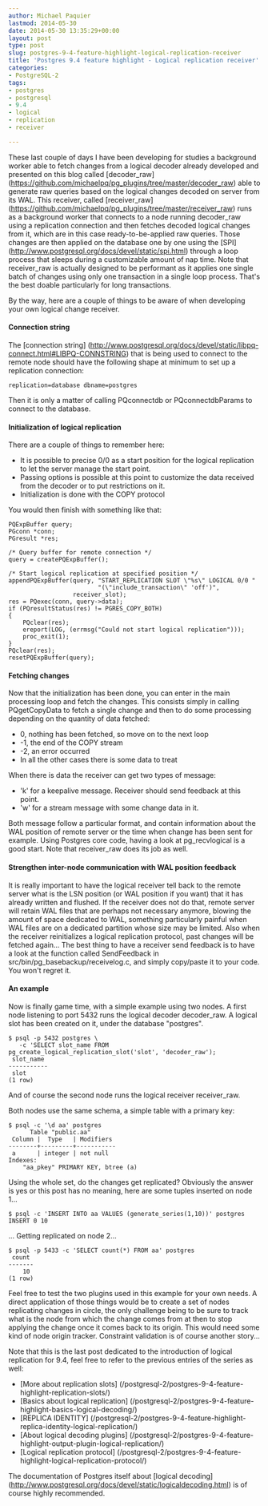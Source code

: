 ```yaml
---
author: Michael Paquier
lastmod: 2014-05-30
date: 2014-05-30 13:35:29+00:00
layout: post
type: post
slug: postgres-9-4-feature-highlight-logical-replication-receiver
title: 'Postgres 9.4 feature highlight - Logical replication receiver'
categories:
- PostgreSQL-2
tags:
- postgres
- postgresql
- 9.4
- logical
- replication
- receiver

---
```

These last couple of days I have been developing for studies a background
worker able to fetch changes from a logical decoder already developed
and presented on this blog called [decoder\_raw]
(https://github.com/michaelpq/pg_plugins/tree/master/decoder_raw) able
to generate raw queries based on the logical changes decoded on server
from its WAL. This receiver, called [receiver\_raw]
(https://github.com/michaelpq/pg_plugins/tree/master/receiver_raw)
runs as a background worker that connects to a node running decoder_raw
using a replication connection and then fetches decoded logical changes
from it, which are in this case ready-to-be-applied raw queries. Those
changes are then applied on the database one by one using the [SPI]
(http://www.postgresql.org/docs/devel/static/spi.html) through  a loop
process that sleeps during a customizable amount of nap time. Note that
receiver\_raw is actually designed to be performant as it applies one single
batch of changes using only one transaction in a single loop process.
That's the best doable particularly for long transactions.

By the way, here are a couple of things to be aware of when developing
your own logical change receiver.

#### Connection string

The [connection string]
(http://www.postgresql.org/docs/devel/static/libpq-connect.html#LIBPQ-CONNSTRING)
that is being used to connect to the remote node should have the following
shape at minimum to set up a replication connection:

    replication=database dbname=postgres

Then it is only a matter of calling PQconnectdb or PQconnectdbParams to
connect to the database.

#### Initialization of logical replication

There are a couple of things to remember here:

  * It is possible to precise 0/0 as a start position for the logical
replication to let the server manage the start point.
  * Passing options is possible at this point to customize the data
received from the decoder or to put restrictions on it.
  * Initialization is done with the COPY protocol

You would then finish with something like that:

    PQExpBuffer query;
    PGconn *conn;
    PGresult *res;

    /* Query buffer for remote connection */
    query = createPQExpBuffer();

    /* Start logical replication at specified position */
    appendPQExpBuffer(query, "START_REPLICATION SLOT \"%s\" LOGICAL 0/0 "
                             "(\"include_transaction\" 'off')",
                      receiver_slot);
    res = PQexec(conn, query->data);
    if (PQresultStatus(res) != PGRES_COPY_BOTH)
    {
        PQclear(res);
        ereport(LOG, (errmsg("Could not start logical replication")));
        proc_exit(1);
    }
    PQclear(res);
    resetPQExpBuffer(query);

#### Fetching changes

Now that the initialization has been done, you can enter in the main
processing loop and fetch the changes. This consists simply in calling
PQgetCopyData to fetch a single change and then to do some processing
depending on the quantity of data fetched:

  * 0, nothing has been fetched, so move on to the next loop
  * -1, the end of the COPY stream
  * -2, an error occurred
  * In all the other cases there is some data to treat

When there is data the receiver can get two types of message:

  * 'k' for a keepalive message. Receiver should send feedback at this
point.
  * 'w' for a stream message with some change data in it.

Both message follow a particular format, and contain information about
the WAL position of remote server or the time when change has been sent
for example. Using Postgres core code, having a look at pg\_recvlogical
is a good start. Note that receiver_raw does its job as well.

#### Strengthen inter-node communication with WAL position feedback

It is really important to have the logical receiver tell back to the
remote server what is the LSN position (or WAL position if you want)
that it has already written and flushed. If the receiver does not do
that, remote server will retain WAL files that are perhaps not
necessary anymore, blowing the amount of space dedicated to WAL, something
particularly painful when WAL files are on a dedicated partition whose
size may be limited. Also when the receiver reinitializes a logical
replication protocol, past changes will be fetched again... The best
thing to have a receiver send feedback is to have a look at the function
called SendFeedback in src/bin/pg_basebackup/receivelog.c, and simply
copy/paste it to your code. You won't regret it.
 
#### An example

Now is finally game time, with a simple example using two nodes. A first
node listening to port 5432 runs the logical decoder decoder\_raw.
A logical slot has been created on it, under the database "postgres".

    $ psql -p 5432 postgres \
       -c 'SELECT slot_name FROM pg_create_logical_replication_slot('slot', 'decoder_raw');
     slot_name 
    -----------
     slot
    (1 row)

And of course the second node runs the logical receiver receiver\_raw.

Both nodes use the same schema, a simple table with a primary key:

    $ psql -c '\d aa' postgres
          Table "public.aa"
     Column |  Type   | Modifiers 
    --------+---------+-----------
     a      | integer | not null
    Indexes:
        "aa_pkey" PRIMARY KEY, btree (a)

Using the whole set, do the changes get replicated? Obviously the
answer is yes or this post has no meaning, here are some tuples inserted
on node 1...

    $ psql -c 'INSERT INTO aa VALUES (generate_series(1,10))' postgres
    INSERT 0 10

... Getting replicated on node 2...

    $ psql -p 5433 -c 'SELECT count(*) FROM aa' postgres
     count 
    -------
        10
    (1 row)

Feel free to test the two plugins used in this example for your own
needs. A direct application of those things would be to create a
set of nodes replicating changes in circle, the only challenge being
to be sure to track what is the node from which the change comes from
at then to stop applying the change once it comes back to its origin.
This would need some kind of node origin tracker. Constraint validation
is of course another story...

Note that this is the last post dedicated to the introduction of logical
replication for 9.4, feel free to refer to the previous entries of the
series as well:

  * [More about replication slots]
(/postgresql-2/postgres-9-4-feature-highlight-replication-slots/)
  * [Basics about logical replication]
(/postgresql-2/postgres-9-4-feature-highlight-basics-logical-decoding/)
  * [REPLICA IDENTITY]
(/postgresql-2/postgres-9-4-feature-highlight-replica-identity-logical-replication/)
  * [About logical decoding plugins]
(/postgresql-2/postgres-9-4-feature-highlight-output-plugin-logical-replication/)
  * [Logical replication protocol]
(/postgresql-2/postgres-9-4-feature-highlight-logical-replication-protocol/)

The documentation of Postgres itself about [logical decoding]
(http://www.postgresql.org/docs/devel/static/logicaldecoding.html) is of
course highly recommended.
